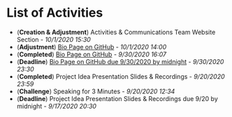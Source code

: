 # List of Activities

* (**Creation & Adjustment**) Activities & Communications Team Website Section - _10/1/2020 15:30_
* (**Adjustment**) [Bio Page on GitHub](https://dev.azure.com/CIS5800-Team5/SubTracker/_sprints/taskboard/SubTracker%20Team/SubTracker/Sprint%201?workitem=3) - _10/1/2020 14:00_
* (**Completed**) [Bio Page on GitHub](https://dev.azure.com/CIS5800-Team5/SubTracker/_sprints/taskboard/SubTracker%20Team/SubTracker/Sprint%201?workitem=3) - _9/30/2020 16:07_
* (**Deadline**) [Bio Page on GitHub due 9/30/2020 by midnight](https://dev.azure.com/CIS5800-Team5/SubTracker/_sprints/taskboard/SubTracker%20Team/SubTracker/Sprint%201?workitem=3) - _9/30/2020 23:30_
* (**Completed**) Project Idea Presentation Slides & Recordings - _9/20/2020 23:59_
* (**Challenge**) Speaking for 3 Minutes - _9/20/2020 12:34_
* (**Deadline**) Project Idea Presentation Slides & Recordings due 9/20 by midnight - _9/17/2020 20:30_